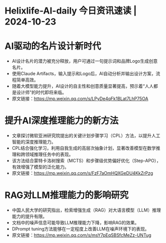 # Helixlife-AI-daily 今日资讯速读 | 2024-10-23

# **AI驱动的名片设计新时代**
- AI设计名片的潜力被充分释放，用户可通过一句提示词和品牌Logo生成创意名片。
- 使用Claude Artifacts，输入提示和Logo后，AI自动分析并输出设计方案，流程简单高效。
- 随着大模型能力提升，AI设计的自主性和创意质量显著提高，预示着“人人都是设计师”的时代即将来临。
- 原文链接：https://mp.weixin.qq.com/s/LPyDe4qFk1BLat7LhP75OA

# **提升AI深度推理能力的新方法**
- 文章探讨微软亚洲研究院提出的关键计划步骤学习（CPL）方法，以提升人工智能的深度推理能力。
- CPL结合强化学习，利用自我生成的高层次抽象计划，显著改善模型在数学推理和跨领域推理任务中的表现。
- 该方法结合蒙特卡洛树搜索（MCTS）和步骤级优势偏好优化（Step-APO），有效增强了模型的泛化能力。
- 原文链接：https://mp.weixin.qq.com/s/FzF7aOmHQXGeDU4KkZrPzg

# **RAG对LLM推理能力的影响研究**
- 中国人民大学的研究指出，检索增强生成（RAG）对大语言模型（LLM）推理能力的提升有限。
- 文档中的噪声信息可能导致LLM推理能力下降，影响RAG的效果。
- DPrompt tuning方法能够在一定程度上改善LLM在噪声环境下的表现。
- 原文链接：https://mp.weixin.qq.com/s/msY7pEqSBSfcMeZz-UNTug

